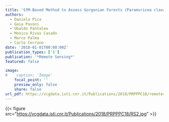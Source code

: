 ```yaml
---
title: 'SfM-Based Method to Assess Gorgonian Forests (Paramuricea clavata (Cnidaria, Octocorallia))'
authors:
  - Daniela Pica
  - Gaia Pavoni
  - Ubaldo Pantaleo
  - Monica Rivas Casado
  - Marco Palma
  - Carlo Cerrano
date: '2018-01-01T00:00:00Z'
publication_types: ['1']
publication: '*Remote Sensing*'
featured: false

image:
#    caption: 'Image'
    focal_point: ''
    preview_only: false
    share: false
url_pdf: https://vcgdata.isti.cnr.it/Publications/2018/PRPPPC18/remotesensing-10-01154-v2.pdf
---
```

{{< figure src="https://vcgdata.isti.cnr.it/Publications/2018/PRPPPC18/RS2.jpg" >}}
